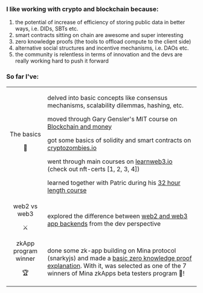 ### **I like working with crypto and blockchain because:**
1. the potential of increase of efficiency of storing public data in better ways, i.e. DIDs, SBTs etc.
2. smart contracts sitting on chain are awesome and super interesting
3. zero knowledge proofs (the tools to offload compute to the client side)
4. alternative social structures and incentive mechanisms, i.e. DAOs etc.
5. the community is relentless in terms of innovation and the devs are really working hard to push it forward

### **So far I've:**

|  |  |
| ----------- | ----------- |
| <div align="center">The basics <p>🧱</p> </div> | <p>delved into basic concepts like consensus mechanisms, scalability dilemmas, hashing, etc. </p>  <p>moved through Gary Gensler's MIT course on [Blockchain and money](https://www.youtube.com/watch?v=EH6vE97qIP4&list=PLUl4u3cNGP63UUkfL0onkxF6MYgVa04Fn)</p> <p>got some basics of solidity and smart contracts on [cryptozombies.io](https://cryptozombies.io/)</p> <p>went through main courses on [learnweb3.io](https://learnweb3.io/) (check out nft-certs [1, 2, 3, 4])</p> <p>learned together with Patric during his [32 hour length course](https://www.youtube.com/watch?v=gyMwXuJrbJQ)</p>   |
| <div align="center">web2 vs web3 <p>⚔️</p> </div> | explored the difference between [web2 and web3 app backends](https://web2vsweb3-snowy.vercel.app/) from the dev perspective |
| <div align="center">zkApp program winner <p>🏆</p> </div> | done some zk-app building on Mina protocol (snarkyjs) and made a [basic zero knowledge proof explanation](https://zkapp-ui.vercel.app/). With it, was selected as one of the 7 winners of Mina zkApps beta testers program 🤗! |

